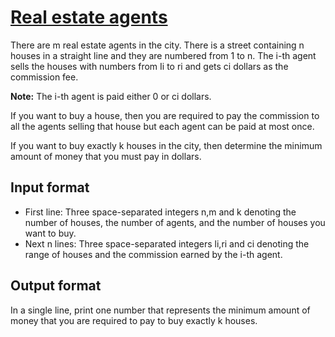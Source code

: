 # [Real estate agents][link]

There are m real estate agents in the city. There is a street containing n houses in a straight line and they are numbered from 1 to n. The i-th agent sells the houses with numbers from Ii to ri and gets ci dollars as the commission fee.

**Note:** The i-th agent is paid either 0 or ci dollars.

If you want to buy a house, then you are required to pay the commission to all the agents selling that house but each agent can be paid at most once.

If you want to buy exactly k houses in the city, then determine the minimum amount of money that you must pay in dollars.

## Input format

- First line: Three space-separated integers n,m and k denoting the number of houses, the number of agents, and the number of houses you want to buy.
- Next n lines: Three space-separated integers li,ri and ci denoting the range of houses and the commission earned by the i-th agent.

## Output format

In a single line, print one number that represents the minimum amount of money that you are required to pay to buy exactly k houses.

[link]: https://www.hackerearth.com/practice/algorithms/dynamic-programming/2-dimensional/practice-problems/algorithm/real-estate-1-059f5228/
